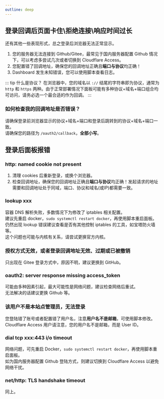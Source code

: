 ```yaml
---
outline: deep
---
```


## 登录回调后页面卡住\拒绝连接\响应时间过长

还有其他一些表现形式，总之登录后浏览器无法正常显示。

1. 您的服务器无法连接到 Github/Gitee，最常见于国内服务器配置 Github 情况下，可以考虑多尝试几次或者切换到 Cloudflare Access。
2. 您配置错了回调地址，确保您的回调地址正确且**端口与协议**均正确！
3. Dashboard 发生未知错误，您可以使用脚本查看日志。

::: tip
什么是协议？
在浏览器中，您的域名以 `://` 结尾的字符串即为协议，通常为 `http` 和 `https` 两种。由于正常部署情况下面板可能有多种协议+域名+端口组合均可访问，请务必选一个最合适的作为回调。
:::

### 如何检查我的回调地址是否错误？

请确保登录前浏览器显示的协议+域名+端口和登录后跳转到的协议+域名+端口一致。  
请确保您的路径为 `/oauth2/callback`，**全部小写**。

## 登录后面板报错

### http: named cookie not present

1. 清理 cookies 后重新登录，或换个浏览器。
2. 检查回调地址，确保您的回调地址正确且**端口与协议**均正确！发起请求的地址需要和回调地址处于同域，端口、协议和域名(或IP)都需要一致。

### lookup xxx

容器 DNS 解析失败，多数情况下为修改了 iptables 相关配置。  
建议先重启 docker，`sudo systemctl restart docker`，再使用脚本重启面板。  
仍然出现 lookup 错误建议查看是否有其他控制 iptables 的工具，如宝塔防火墙等。  
这个问题也可能与内核有关系，请尝试更换官方内核。

### 授权方式无效，或者登录回调地址无效、过期或已被撤销

只出现在 Gitee 登录方式中，原因不明，建议更换到 GitHub。

### oauth2: server response missing access_token

可能由多种因素引起，最大可能性是网络问题，建议检查网络后重试。  
无法解决的话建议更换 Github 等。

### 该用户不是本站点管理员，无法登录

您登陆错了账号或者配置错了用户名，注意**用户名不是邮箱**，可使用脚本修改。  
Cloudflare Access 用户请注意，您的用户名不是邮箱，而是 User ID。

### dial tcp xxx:443 i/o timeout

网络问题，可先重启 Docker，`sudo systemctl restart docker`，再使用脚本重启面板。  
如为国内服务器配置 Github 登陆方式，则建议切换到 Cloudflare Access 以避免网络干扰。

### net/http: TLS handshake timeout

同上。
